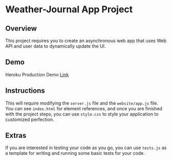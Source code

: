 # Weather-Journal App Project

## Overview
This project requires you to create an asynchronous web app that uses Web API and user data to dynamically update the UI. 

## Demo
Heroku Production Demo [Link](https://prod-weath-app-abu.herokuapp.com/) 
## Instructions
This will require modifying the `server.js` file and the `website/app.js` file. You can see `index.html` for element references, and once you are finished with the project steps, you can use `style.css` to style your application to customized perfection.

## Extras
If you are interested in testing your code as you go, you can use `tests.js` as a template for writing and running some basic tests for your code.
